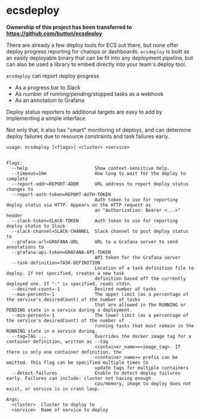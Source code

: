 # ecsdeploy

**Ownership of this project has been transferred to https://github.com/button/ecsdeploy**

There are already a few deploy tools for ECS out there, but none offer deploy progress reporting for
chatops or dashboards. `ecsdeploy` is built as an easily deployable binary that can be fit into any
deployment pipeline, but can also be used a library to embed directly into your team's deploy tool.

`ecsdeploy` can report deploy progress
- As a progress bar to Slack
- As number of running/pending/stopped tasks as a webhook
- As an annotation to Grafana

Deploy status reporters to additional targets are easy to add by implementing a simple interface.

Not only that, it also has "smart" monitoring of deploys, and can determine deploy failures due to resource constraints and task failures early.

```
usage: ecsdeploy [<flags>] <cluster> <service>


Flags:
  --help                         Show context-sensitive help.
  --timeout=10m                  How long to wait for the deploy to complete
  --report-addr=REPORT-ADDR      URL address to report deploy status changes to
  --report-auth-token=REPORT-AUTH-TOKEN
                                 Auth token to use for reporting deploy status via HTTP. Appears on the HTTP request as
                                 an "Authorization: Bearer <...>" header
  --slack-token=SLACK-TOKEN      Auth token to use for reporting deploy status to Slack
  --slack-channel=SLACK-CHANNEL  Slack channel to post deploy status to
  --grafana-url=GRAFANA-URL      URL to a Grafana server to send annotations to
  --grafana-api-token=GRAFANA-API-TOKEN
                                 API token for the Grafana server
  --task-definition=TASK-DEFINITION
                                 Location of a task definition file to deploy. If not specified, creates a new task
                                 definition based off the currently deployed one. If "-" is specified, reads stdin.
  --desired-count=-1             Desired number of tasks
  --max-percent=-1               The upper limit (as a percentage of the service's desiredCount) of the number of tasks
                                 that are allowed in the RUNNING or PENDING state in a service during a deployment.
  --min-percent=-1               The lower limit (as a percentage of the service's desiredCount) of the number of
                                 running tasks that must remain in the RUNNING state in a service during.
  --tag=TAG ...                  Overrides the docker image tag for a container definition, written as --tag
                                 <container_name>=<image_tag>. If there is only one container definition, the
                                 <container_name>= prefix can be omitted. This flag can be specified multiple times to
                                 update tags for multiple containers
  --detect-failures              Enable to detect deploy failures early. Failures can include: cluster not having enough
                                 cpu/memory, image to deploy does not exist, or service is in crash loop.

Args:
  <cluster>  Cluster to deploy to
  <service>  Name of service to deploy
```
